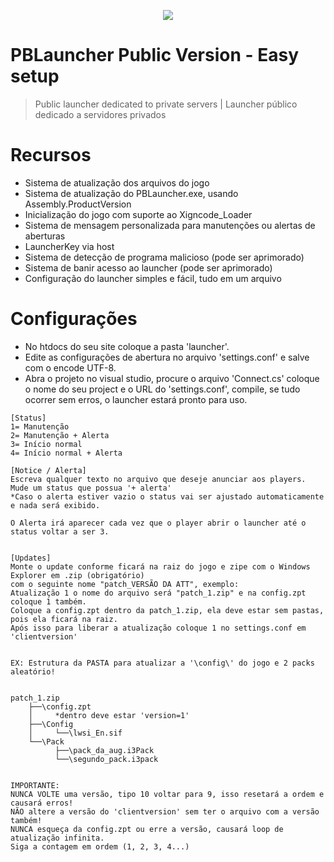 <p align="center">
    <a href="https://github.com/codecorno/PBLauncher/tree/master/Loading">
        <img src="https://github.com/codecorno/PBLauncher/blob/master/Loading/PointBlank_intro.bmp" />
    </a>
</p>

# PBLauncher Public Version - Easy setup
> Public launcher dedicated to private servers | Launcher público dedicado a servidores privados

# Recursos
* Sistema de atualização dos arquivos do jogo
* Sistema de atualização do PBLauncher.exe, usando Assembly.ProductVersion
* Inicialização do jogo com suporte ao Xigncode_Loader
* Sistema de mensagem personalizada para manutenções ou alertas de aberturas
* LauncherKey via host
* Sistema de detecção de programa malicioso (pode ser aprimorado)
* Sistema de banir acesso ao launcher (pode ser aprimorado)
* Configuração do launcher simples e fácil, tudo em um arquivo

# Configurações
* No htdocs do seu site coloque a pasta 'launcher'.
* Edite as configurações de abertura no arquivo 'settings.conf' e salve com o encode UTF-8.
* Abra o projeto no visual studio, procure o arquivo 'Connect.cs' coloque o nome do seu project e o URL do 'settings.conf', compile, se tudo ocorrer sem erros, o launcher estará pronto para uso.

```ascii
[Status]
1= Manutenção
2= Manutenção + Alerta
3= Início normal
4= Início normal + Alerta

[Notice / Alerta]
Escreva qualquer texto no arquivo que deseje anunciar aos players.
Mude um status que possua '+ alerta'
*Caso o alerta estiver vazio o status vai ser ajustado automaticamente e nada será exibido.

O Alerta irá aparecer cada vez que o player abrir o launcher até o status voltar a ser 3.


[Updates]
Monte o update conforme ficará na raiz do jogo e zipe com o Windows Explorer em .zip (obrigatório)
com o seguinte nome "patch_VERSÃO DA ATT", exemplo:
Atualização 1 o nome do arquivo será "patch_1.zip" e na config.zpt coloque 1 também.
Coloque a config.zpt dentro da patch_1.zip, ela deve estar sem pastas, pois ela ficará na raiz.
Após isso para liberar a atualização coloque 1 no settings.conf em 'clientversion'


EX: Estrutura da PASTA para atualizar a '\config\' do jogo e 2 packs aleatório!


patch_1.zip 
	├──\config.zpt 
	│     *dentro deve estar 'version=1'
	├──\Config
	│     └──\lwsi_En.sif
	└──\Pack
	      ├──\pack_da_aug.i3Pack
	      └──\segundo_pack.i3pack


IMPORTANTE:
NUNCA VOLTE uma versão, tipo 10 voltar para 9, isso resetará a ordem e causará erros!
NÃO altere a versão do 'clientversion' sem ter o arquivo com a versão também!
NUNCA esqueça da config.zpt ou erre a versão, causará loop de atualização infinita.
Siga a contagem em ordem (1, 2, 3, 4...) 

```
